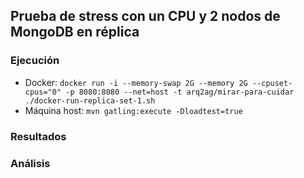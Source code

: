 ## Prueba de stress con un CPU y 2 nodos de MongoDB en réplica

### Ejecución

* Docker: `docker run -i --memory-swap 2G --memory 2G --cpuset-cpus="0" -p 8080:8080 --net=host -t arq2ag/mirar-para-cuidar ./docker-run-replica-set-1.sh`
* Máquina host: `mvn gatling:execute -Dloadtest=true`

### Resultados

### Análisis
